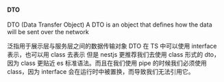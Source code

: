 #### DTO

DTO (Data Transfer Object) A DTO is an object that defines how the data will be sent over the network

泛指用于展示层与服务层之间的数据传输对象
DTO 在 TS 中可以使用 interface 表示，也可以用 class 去表示 但是 nestjs 更推荐我们去使用 class 形式的 dto，因为 class 更贴近 es 标准语法。而且在我们使用 pipe 的时候我们必须使用 class，因为 interface 会在运行时中被置换，而导致我们无法引用它。

